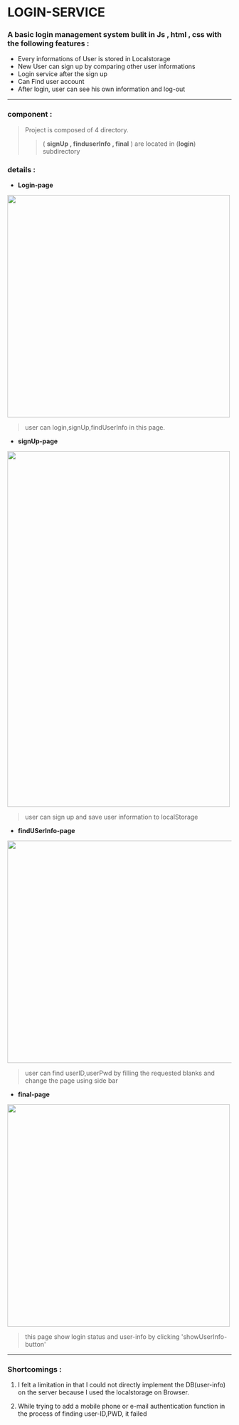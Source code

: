 # LOGIN-SERVICE

### A basic login management system bulit in Js , html , css with the following features :


* Every informations of User is stored in Localstorage 
* New User can sign up by comparing other user informations
* Login service after the sign up
* Can Find user account
* After login, user can see his own information and log-out


-----------------------------------

### component :
  
> Project is composed of 4 directory.
> > ( **signUp , finduserInfo , final** ) are located in (**login**) subdirectory


### details :

* **Login-page** 
  
<div>
  <img width = "500px" height= "500px" src ="https://user-images.githubusercontent.com/40168455/99412584-422bb480-2938-11eb-9129-7db4ba52c106.png">
</div>  
  
  
  
> user can login,signUp,findUserInfo in this page.  
  
* **signUp-page**
  
<div>
<img width = "500px" height= "800px" src ="https://user-images.githubusercontent.com/40168455/99418374-4e1a7500-293e-11eb-9d85-4e0817d42e8e.png">
</div>  
  
  
  
> user can sign up and save user information to localStorage  
  
  
* **findUSerInfo-page**
  
<div>
<img width = "800px" height= "500px" src ="https://user-images.githubusercontent.com/40168455/99418386-51adfc00-293e-11eb-89f5-fbe1ce045cd9.png">
</div>
  
  
  
> user can find userID,userPwd by filling the requested blanks and change the page using side bar
  
  
 * **final-page**
   
<div>
<img width = "500px" height= "500px" src ="https://user-images.githubusercontent.com/40168455/99418690-a2255980-293e-11eb-95d7-e7fa015b28eb.jpg">
</div>
  
  
  
> this page show login status and user-info by clicking 'showUserInfo-button'
  
  
  
  

-----------------------------------

### Shortcomings :
  
  
 1. I felt a limitation in that I could not directly implement the DB(user-info) on the server because I used the localstorage on Browser.
 
 2. While trying to add a mobile phone or e-mail authentication function in the process of finding user-ID,PWD, it failed
